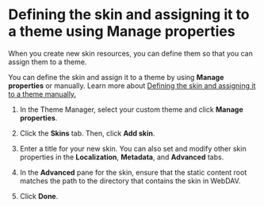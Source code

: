 # Defining the skin and assigning it to a theme using Manage properties

When you create new skin resources, you can define them so that you can assign them to a theme.

You can define the skin and assign it to a theme by using **Manage properties** or manually. Learn more about [Defining the skin and assigning it to a theme manually.](themeopt_scopedskin_manual.md#)

1.  In the Theme Manager, select your custom theme and click **Manage properties**.

2.  Click the **Skins** tab. Then, click **Add skin**.

3.  Enter a title for your new skin. You can also set and modify other skin properties in the **Localization**, **Metadata**, and **Advanced** tabs.

4.  In the **Advanced** pane for the skin, ensure that the static content root matches the path to the directory that contains the skin in WebDAV.

5.  Click **Done**.



